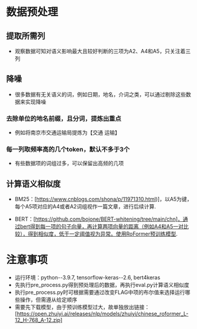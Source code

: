 # 数据预处理

## 提取所需列

- 观察数据可知对语义影响最大且较好判断的三项为A2、A4和A5，只关注着三列

## 降噪

- 很多数据有无关语义的词，例如日期，地名，介词之类，可以通过剔除这些数据来实现降噪

### 去除单位的地名前缀，且分词，提炼出重点

- 例如将南京市交通运输局提炼为【交通 运输】

### 每一列取频率高的几个token，默认不多于3个

- 有些数据项的词组过多，可以保留出高频的几项

## 计算语义相似度

- BM25：[https://www.cnblogs.com/shona/p/11971310.html)]，以A5为键，每个A5项对应的A4或者A2词组视作一篇文章，进行后续计算.

- BERT：[https://github.com/bojone/BERT-whitening/tree/main/chn]，通过bert得到每一项的句子向量，再计算两项向量的距离（例如A4和A5一对比较），得到相似度，低于一定阈值视为异常。使用RoFormer预训练模型.

# 注意事项
- 运行环境：python--3.9.7, tensorflow-keras--2.6, bert4keras
- 先执行pre_process.py得到预处理后的数据，再执行eval.py计算语义相似度
- 执行pre_process.py时可根据需要通过改变FLAG中项的布尔值来选择运行哪些操作，但需遵从给定顺序
- 需要先下载模型，由于预训练模型过大，故单独放出链接：[https://open.zhuiyi.ai/releases/nlp/models/zhuiyi/chinese_roformer_L-12_H-768_A-12.zip]